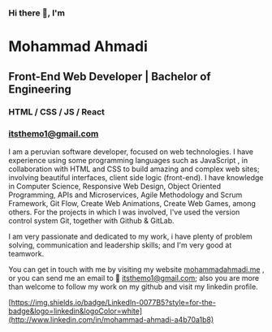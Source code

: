 ### Hi there 👋, I'm
# Mohammad Ahmadi
## Front-End Web Developer | Bachelor of Engineering
### HTML / CSS / JS / React
### [itsthemo1@gmail.com](http://mailto:itsthemo1@gmail.com)
I am a peruvian software developer, focused on web technologies. I have experience using some programming languages such as JavaScript , in collaboration with HTML and CSS to build amazing and complex web sites; involving beautiful interfaces, client side logic (front-end). I have knowledge in Computer Science, Responsive Web Design, Object Oriented Programming, APIs and Microservices, Agile Methodology and Scrum Framework, Git Flow, Create Web Animations, Create Web Games, among others. For the projects in which I was involved, I've used the version control system Git, together with Github & GitLab.

I am very passionate and dedicated to my work, i have plenty of problem solving, communication and leadership skills; and I'm very good at teamwork. 

You can get in touch with me by visiting my website [mohammadahmadi.me](http://www.mohammadahmadi.me) , or you can send me an email to
📧 [itsthemo1@gmail.com](http://mailto:itsthemo1@gmail.com); also you are more than welcome to follow my work on my github and visit my linkedin profile.

[https://img.shields.io/badge/LinkedIn-0077B5?style=for-the-badge&logo=linkedin&logoColor=white](http://www.linkedin.com/in/mohammad-ahmadi-a4b70a1b8)
